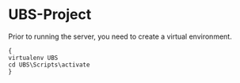 # UBS-Project

Prior to running the server, you need to create a virtual environment. 

```
{
virtualenv UBS
cd UBS\Scripts\activate
}
```
